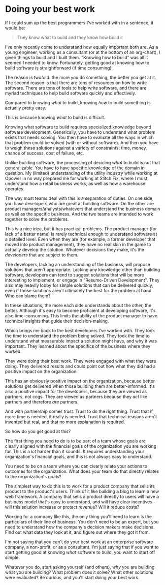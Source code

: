 # Doing your best work

If I could sum up the best programmers I've worked with in a sentence, it would be:

> They know what to build and they know how build it

I've only recently come to understand how equally important both are.  As a young engineer, working as a consultant (or at the
bottom of an org-chart), I given things to build and I built them. "Knowing how to build" was all it seemed I needed to know.
Fortunately, getting good at knowing how to build software is straightforward (if time consuming).

The reason is twofold: the more you do something, the better you get at it.  The second reason is that there are tons of
resources on how to write software.  There are tons of tools to help write software, and there are myriad techniques to help
build software quickly and effectively.

Compared to knowing *what* to build, knowing *how* to build something is actually pretty easy.

This is because knowing *what* to build is difficult.

Knowing what software to build requires specialized knowledge beyond software development.  Generically, you have to understand what problem exists that needs solving.  You then have to evaluate all the ways in which that problem could be solved (with or without software).  And then you have to weigh those solutions against a variety of constraints: time, money, chance of success, cost of failure, etc.  

Unlike building software, the processing of deciding *what* to build is not that generalizable.  You have to have specific
knowledge of the domain in question.  My (limited) understanding of the utility industry while working at Opower in no way
prepared me for working at Stitch Fix, where I must understand how a retail business works, as well as how a warehouse operates.

The way most teams deal with this is a separation of duties.  On one side, you have developers who are great at building
software.  On the other are product managers/analysts/whatevers that understand the business domain as well as the specific
business.  And the two teams are intended to work together to solve the problems.

This is a nice idea, but it has practical problems.  The product manager (for lack of a better name) is rarely technical enough
to understand software at a detailed level.  Even when they are (for example, a former developer that moved into product
management), they have no real skin in the game to actually develop the solution.  Whatever decisions they make, it's the
_developers_ that are subject to them.

The developers, lacking an understanding of the business, will propose solutions that aren't appropriate.  Lacking any knowledge
other than building software, developers can tend to suggest solutions that will be more interesting to implement, or engage in
"Resume-Driven Development".  They also may heavily lobby for simple solutions that can be delivered quickly, even if those
solutions aren't ultimately the best for the problem at hand.  Who can blame them?

In these situations, the more each side understands about the other, the better.  Although it's easy to become proficient at
developing software, it's also time-consuming.  This limits the ability of the product manager to have technical insights that
guide their decision-making.

Which brings me back to the best developers I've worked with.  They took the time to understand the problem being solved.  They
took the time to understand what measurable impact a solution might have, and why it was important.  They learned about the
specifics of the business where they worked.

They were doing their best work.  They were engaged with what they were doing.  They delivered results and could point out how
what they did had a positive impact on the organization.

This has an obviously positive impact on the organization, because better solutions get delivered when those building them are
better-informed.   It's also a positive impact for the developers, because they are viewed as partners, not cogs.  They are
viewed as partners because they *act* like partners and therefore *are* partners.   

And with partnership comes trust.  Trust to do the right thing.  Trust that if more time is needed, it really is needed.  Trust
that technical reasons aren't invented but real, and that no more explanation is required.

So how do you get good at this?

The first thing you need to do is to be part of a team whose goals are clearly aligned with the financial goals of the organization you are working for.  This is a *lot* harder than it sounds.  It requires understanding your organization's financial goals, and this is not always easy to understand.

You need to be on a team where you can clearly relate your actions to outcomes for the organization.  What does your team do that
directly relates to the organization's goals?

The simplest way to do this is to work for a product company that sells its product to the product's users.  Think of it  like
building a blog to learn a new web framework.  A company that sells a product directly to users will have a business model that's
easy to understand, and will have clear incentives - will this solution increase or protect revenue?  Will it reduce costs?  

Working for a company like this, the only thing you'll need to learn is the particulars of their line of business.  You don't
need to be an expert, but you need to understand how the company's decision makers make decisions.  Find out what data they look
at it, and figure out where they got it from.

I'm not saying that you can't do your best work at an enterprise software company, a non-profit, or as a consultant.  I'm just
saying that if you want to start getting good at knowing *what* software to build, you want to start off simple.

Whatever you do, start asking yourself (and others), *why* you are building what you are building?  What problem does it solve?
What other solutions were evaluated?  Be curious, and you'll start doing your best work.
